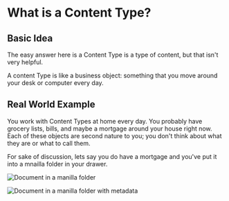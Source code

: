 # What is a Content Type?

## Basic Idea

The easy answer here is a Content Type is a type of content, but that isn't very helpful.

A content Type is like a business object: something that you move around your desk or computer every day.

## Real World Example

You work with Content Types at home every day. You probably have grocery lists, bills, and maybe a mortgage around your house right now. Each of these objects are second nature to you; you don't think about what they are or what to call them.

For sake of discussion, lets say you do have a mortgage and you've put it into a mnailla folder in your drawer.

![Document in a manilla folder](../images/what-is-content-type/folder.png)


![Document in a manilla folder with metadata](../images/what-is-content-type/folder-with-metadata.png)


